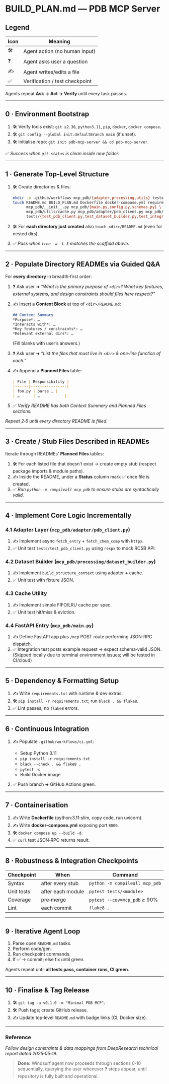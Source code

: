 # BUILD\_PLAN.md — PDB MCP Server

## Legend

| Icon | Meaning                        |
| ---- | ------------------------------ |
| 🛠   | Agent action (no human input)  |
| ❓    | Agent asks user a question     |
| ✍️   | Agent writes/edits a file      |
| ✅    | Verification / test checkpoint |

Agents repeat **Ask → Act → Verify** until every task passes.

---

## 0 · Environment Bootstrap

1. 🛠  Verify tools exist: `git ≥2.30`, `python3.11`, `pip`, `docker`, `docker compose`.
2. 🛠  `git config --global init.defaultBranch main` (if unset).
3. 🛠  Initialise repo: `git init pdb-mcp-server && cd pdb-mcp-server`.

✅ *Success when `git status` is clean inside new folder.*

---

## 1 · Generate Top‑Level Structure

1. 🛠  Create directories & files:

   ```bash
   mkdir -p .github/workflows mcp_pdb/{adapter,processing,utils} tests
   touch README.md BUILD_PLAN.md Dockerfile docker-compose.yml requirements.txt .github/workflows/ci.yml \
         mcp_pdb/__init__.py mcp_pdb/{main.py,config.py,schemas.py} \
         mcp_pdb/utils/cache.py mcp_pdb/adapter/pdb_client.py mcp_pdb/processing/dataset_builder.py \
         tests/{test_pdb_client.py,test_dataset_builder.py,test_integration.py}
   ```
2. 🛠  For **each directory just created** also `touch <dir>/README.md` (even for nested dirs).
3. ✅ *Pass when `tree -a -L 3` matches the scaffold above.*

---

## 2 · Populate Directory READMEs via Guided Q\&A

For **every directory** in breadth‑first order:

1. ❓  Ask user ➜ *“What is the primary purpose of `<dir>`? What key features, external systems, and design constraints should files here respect?”*
2. ✍️  Insert a **Context Block** at top of `<dir>/README.md`:

   ```md
   ## Context Summary
   *Purpose*: …
   *Interacts with*: …
   *Key features / constraints*: …
   *Relevant external dirs*: …
   ```

   (Fill blanks with user’s answers.)
3. ❓  Ask user ➜ *“List the files that must live in `<dir>` & one‑line function of each.”*
4. ✍️  Append a **Planned Files** table:

   ```md
   | File | Responsibility |
   |------|----------------|
   | foo.py | parse … |
   | …      | …           |
   ```
5. ✅ *Verify README has both Context Summary and Planned Files sections.*

*Repeat 2‑5 until every directory README is filled.*

---

## 3 · Create / Stub Files Described in READMEs

Iterate through READMEs’ **Planned Files** tables:

1. 🛠  For each listed file that doesn’t exist → create empty stub (respect package imports & module paths).
2. ✍️  Inside the README, under a **Status** column mark ✅ once file is created.
3. ✅ *Run `python -m compileall mcp_pdb` to ensure stubs are syntactically valid.*

---

## 4 · Implement Core Logic Incrementally

### 4.1 Adapter Layer (`mcp_pdb/adapter/pdb_client.py`)

1. ✍️  Implement async `fetch_entry` + `fetch_chem_comp` with `httpx`.
2. ✅  Unit test `tests/test_pdb_client.py` using `respx` to mock RCSB API.

### 4.2 Dataset Builder (`mcp_pdb/processing/dataset_builder.py`)

1. ✍️  Implement `build_structure_context` using adapter + cache.
2. ✅  Unit test with fixture JSON.

### 4.3 Cache Utility

1. ✍️  Implement simple FIFO/LRU cache per spec.
2. ✅  Unit test hit/miss & eviction.

### 4.4 FastAPI Entry (`mcp_pdb/main.py`)

1. ✍️  Define FastAPI app plus `/mcp` POST route performing JSON‑RPC dispatch.
2. ✅  Integration test posts example request → expect schema‑valid JSON. (Skipped locally due to terminal environment issues; will be tested in CI/cloud)

---

## 5 · Dependency & Formatting Setup

1. ✍️  Write `requirements.txt` with runtime & dev extras.
2. 🛠  `pip install -r requirements.txt`; run `black . && flake8`.
3. ✅  Lint passes; no `flake8` errors.

---

## 6 · Continuous Integration

1. ✍️  Populate `.github/workflows/ci.yml`:

   * Setup Python 3.11
   * `pip install -r requirements.txt`
   * `black --check . && flake8 .`
   * `pytest -q`
   * Build Docker image
2. ✅  Push branch ➜ GitHub Actions green.

---

## 7 · Containerisation

1. ✍️  Write **Dockerfile** (python:3.11‑slim, copy code, run uvicorn).
2. ✍️  Write **docker-compose.yml** exposing port `8000`.
3. 🛠  `docker compose up --build -d`.
4. ✅  `curl` test JSON‑RPC returns result.

---

## 8 · Robustness & Integration Checkpoints

| Checkpoint | When              | Command                        |
| ---------- | ----------------- | ------------------------------ |
| Syntax     | after every stub  | `python -m compileall mcp_pdb` |
| Unit tests | after each module | `pytest tests/<module>`        |
| Coverage   | pre‑merge         | `pytest --cov=mcp_pdb` ≥ 90%   |
| Lint       | each commit       | `flake8 .`                     |

---

## 9 · Iterative Agent Loop

1. Parse open `README.md` tasks.
2. Perform code/gen.
3. Run checkpoint commands.
4. If ✅ → commit; else fix until green.

Agents repeat until **all tests pass, container runs, CI green**.

---

## 10 · Finalise & Tag Release

1. 🛠  `git tag -a v0.1.0 -m "Minimal PDB MCP"`.
2. 🛠  Push tags; create GitHub release.
3. ✍️  Update top‑level `README.md` with badge links (CI, Docker size).

---

### Reference

*Follow design constraints & data mappings from DeepResearch technical report dated 2025‑05‑19.*

> **Done:** Windsurf agent now proceeds through sections 0‑10 sequentially, querying the user whenever ❓ steps appear, until repository is fully built and operational.
